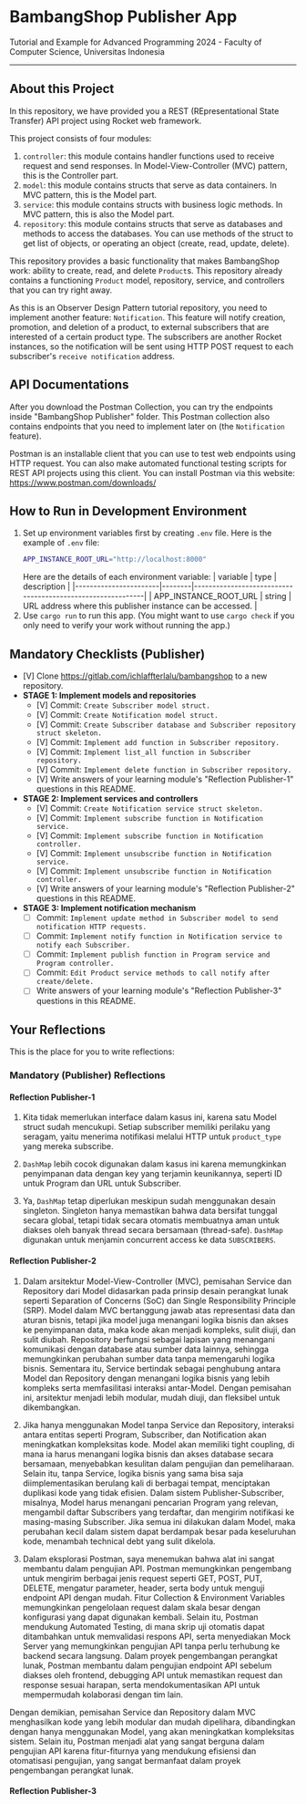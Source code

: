 # BambangShop Publisher App
Tutorial and Example for Advanced Programming 2024 - Faculty of Computer Science, Universitas Indonesia

---

## About this Project
In this repository, we have provided you a REST (REpresentational State Transfer) API project using Rocket web framework.

This project consists of four modules:
1.  `controller`: this module contains handler functions used to receive request and send responses.
    In Model-View-Controller (MVC) pattern, this is the Controller part.
2.  `model`: this module contains structs that serve as data containers.
    In MVC pattern, this is the Model part.
3.  `service`: this module contains structs with business logic methods.
    In MVC pattern, this is also the Model part.
4.  `repository`: this module contains structs that serve as databases and methods to access the databases.
    You can use methods of the struct to get list of objects, or operating an object (create, read, update, delete).

This repository provides a basic functionality that makes BambangShop work: ability to create, read, and delete `Product`s.
This repository already contains a functioning `Product` model, repository, service, and controllers that you can try right away.

As this is an Observer Design Pattern tutorial repository, you need to implement another feature: `Notification`.
This feature will notify creation, promotion, and deletion of a product, to external subscribers that are interested of a certain product type.
The subscribers are another Rocket instances, so the notification will be sent using HTTP POST request to each subscriber's `receive notification` address.

## API Documentations

After you download the Postman Collection, you can try the endpoints inside "BambangShop Publisher" folder.
This Postman collection also contains endpoints that you need to implement later on (the `Notification` feature).

Postman is an installable client that you can use to test web endpoints using HTTP request.
You can also make automated functional testing scripts for REST API projects using this client.
You can install Postman via this website: https://www.postman.com/downloads/

## How to Run in Development Environment
1.  Set up environment variables first by creating `.env` file.
    Here is the example of `.env` file:
    ```bash
    APP_INSTANCE_ROOT_URL="http://localhost:8000"
    ```
    Here are the details of each environment variable:
    | variable              | type   | description                                                |
    |-----------------------|--------|------------------------------------------------------------|
    | APP_INSTANCE_ROOT_URL | string | URL address where this publisher instance can be accessed. |
2.  Use `cargo run` to run this app.
    (You might want to use `cargo check` if you only need to verify your work without running the app.)

## Mandatory Checklists (Publisher)
-   [V] Clone https://gitlab.com/ichlaffterlalu/bambangshop to a new repository.
-   **STAGE 1: Implement models and repositories**
    -   [V] Commit: `Create Subscriber model struct.`
    -   [V] Commit: `Create Notification model struct.`
    -   [V] Commit: `Create Subscriber database and Subscriber repository struct skeleton.`
    -   [V] Commit: `Implement add function in Subscriber repository.`
    -   [V] Commit: `Implement list_all function in Subscriber repository.`
    -   [V] Commit: `Implement delete function in Subscriber repository.`
    -   [V] Write answers of your learning module's "Reflection Publisher-1" questions in this README.
-   **STAGE 2: Implement services and controllers**
    -   [V] Commit: `Create Notification service struct skeleton.`
    -   [V] Commit: `Implement subscribe function in Notification service.`
    -   [V] Commit: `Implement subscribe function in Notification controller.`
    -   [V] Commit: `Implement unsubscribe function in Notification service.`
    -   [V] Commit: `Implement unsubscribe function in Notification controller.`
    -   [V] Write answers of your learning module's "Reflection Publisher-2" questions in this README.
-   **STAGE 3: Implement notification mechanism**
    -   [ ] Commit: `Implement update method in Subscriber model to send notification HTTP requests.`
    -   [ ] Commit: `Implement notify function in Notification service to notify each Subscriber.`
    -   [ ] Commit: `Implement publish function in Program service and Program controller.`
    -   [ ] Commit: `Edit Product service methods to call notify after create/delete.`
    -   [ ] Write answers of your learning module's "Reflection Publisher-3" questions in this README.

## Your Reflections
This is the place for you to write reflections:

### Mandatory (Publisher) Reflections

#### Reflection Publisher-1

1. Kita tidak memerlukan interface dalam kasus ini, karena satu Model struct sudah mencukupi. Setiap subscriber memiliki perilaku yang seragam, yaitu menerima notifikasi melalui HTTP untuk `product_type` yang mereka subscribe.

2. `DashMap` lebih cocok digunakan dalam kasus ini karena memungkinkan penyimpanan data dengan key yang terjamin keunikannya, seperti ID untuk Program dan URL untuk Subscriber.

3. Ya, `DashMap` tetap diperlukan meskipun sudah menggunakan desain singleton. Singleton hanya memastikan bahwa data bersifat tunggal secara global, tetapi tidak secara otomatis membuatnya aman untuk diakses oleh banyak thread secara bersamaan (thread-safe). `DashMap` digunakan untuk menjamin concurrent access ke data `SUBSCRIBERS`.

#### Reflection Publisher-2

1. Dalam arsitektur Model-View-Controller (MVC), pemisahan Service dan Repository dari Model didasarkan pada prinsip desain perangkat lunak seperti Separation of Concerns (SoC) dan Single Responsibility Principle (SRP). Model dalam MVC bertanggung jawab atas representasi data dan aturan bisnis, tetapi jika model juga menangani logika bisnis dan akses ke penyimpanan data, maka kode akan menjadi kompleks, sulit diuji, dan sulit diubah. Repository berfungsi sebagai lapisan yang menangani komunikasi dengan database atau sumber data lainnya, sehingga memungkinkan perubahan sumber data tanpa memengaruhi logika bisnis. Sementara itu, Service bertindak sebagai penghubung antara Model dan Repository dengan menangani logika bisnis yang lebih kompleks serta memfasilitasi interaksi antar-Model. Dengan pemisahan ini, arsitektur menjadi lebih modular, mudah diuji, dan fleksibel untuk dikembangkan.

2. Jika hanya menggunakan Model tanpa Service dan Repository, interaksi antara entitas seperti Program, Subscriber, dan Notification akan meningkatkan kompleksitas kode. Model akan memiliki tight coupling, di mana ia harus menangani logika bisnis dan akses database secara bersamaan, menyebabkan kesulitan dalam pengujian dan pemeliharaan. Selain itu, tanpa Service, logika bisnis yang sama bisa saja diimplementasikan berulang kali di berbagai tempat, menciptakan duplikasi kode yang tidak efisien. Dalam sistem Publisher-Subscriber, misalnya, Model harus menangani pencarian Program yang relevan, mengambil daftar Subscribers yang terdaftar, dan mengirim notifikasi ke masing-masing Subscriber. Jika semua ini dilakukan dalam Model, maka perubahan kecil dalam sistem dapat berdampak besar pada keseluruhan kode, menambah technical debt yang sulit dikelola.

3. Dalam eksplorasi Postman, saya menemukan bahwa alat ini sangat membantu dalam pengujian API. Postman memungkinkan pengembang untuk mengirim berbagai jenis request seperti GET, POST, PUT, DELETE, mengatur parameter, header, serta body untuk menguji endpoint API dengan mudah. Fitur Collection & Environment Variables memungkinkan pengelolaan request dalam skala besar dengan konfigurasi yang dapat digunakan kembali. Selain itu, Postman mendukung Automated Testing, di mana skrip uji otomatis dapat ditambahkan untuk memvalidasi respons API, serta menyediakan Mock Server yang memungkinkan pengujian API tanpa perlu terhubung ke backend secara langsung. Dalam proyek pengembangan perangkat lunak, Postman membantu dalam pengujian endpoint API sebelum diakses oleh frontend, debugging API untuk memastikan request dan response sesuai harapan, serta mendokumentasikan API untuk mempermudah kolaborasi dengan tim lain.

Dengan demikian, pemisahan Service dan Repository dalam MVC menghasilkan kode yang lebih modular dan mudah dipelihara, dibandingkan dengan hanya menggunakan Model, yang akan meningkatkan kompleksitas sistem. Selain itu, Postman menjadi alat yang sangat berguna dalam pengujian API karena fitur-fiturnya yang mendukung efisiensi dan otomatisasi pengujian, yang sangat bermanfaat dalam proyek pengembangan perangkat lunak.

#### Reflection Publisher-3
